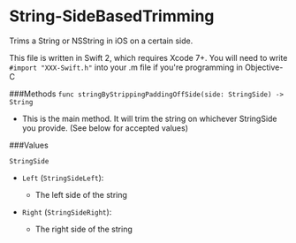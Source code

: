 # String-SideBasedTrimming
Trims a String or NSString in iOS on a certain side.

This file is written in Swift 2, which requires Xcode 7+.  You will need to write `#import "XXX-Swift.h"` into your .m file if you're programming in Objective-C

###Methods
`func stringByStrippingPaddingOffSide(side: StringSide) -> String`

* This is the main method.  It will trim the string on whichever StringSide you provide. (See below for accepted values)

###Values

`StringSide`

* `Left` (`StringSideLeft`):
	* The left side of the string

* `Right` (`StringSideRight`):
	* The right side of the string